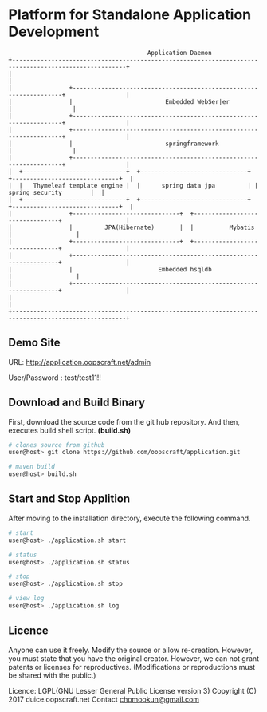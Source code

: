# Platform for Standalone Application Development

```
                                       Application Daemon
+------------------------------------------------------------------------------------------------------+
|                                                                                                      |
|                +-------------------------------------------------------------------+                 |
|                |                          Embedded WebSer|er                       |                 |
|                +-------------------------------------------------------------------+                 |
|                +-------------------------------------------------------------------+                 |
|                |                          springframework                          |                 |
|                +-------------------------------------------------------------------+                 |
|  +-----------------------------+  +------------------------------+ +------------------------------+  |
|  |   Thymeleaf template engine |  |      spring data jpa         | |       spring security        |  |
|  +-----------------------------+  +------------------------------+ +------------------------------+  |
|                +------------------------------+  +--------------------------------+                  |
|                |         JPA(Hibernate)       |  |          Mybatis               |                  |
|                +------------------------------+  +--------------------------------+                  |
|                +------------------------------------------------------------------+                  |
|                |                        Embedded hsqldb                           |                  |
|                +------------------------------------------------------------------+                  |
|                                                                                                      |
+------------------------------------------------------------------------------------------------------+
```

## Demo Site
URL: http://application.oopscraft.net/admin

User/Password : test/test11!!

## Download and Build Binary
First, download the source code from the git hub repository.
And then, executes build shell script. **__(build.sh)__**

```bash
# clones source from github
user@host> git clone https://github.com/oopscraft/application.git

# maven build
user@host> build.sh
```

## Start and Stop Applition
After moving to the installation directory, execute the following command.

```bash
# start
user@host> ./application.sh start

# status
user@host> ./application.sh status

# stop
user@host> ./application.sh stop

# view log
user@host> ./application.sh log
```

## Licence
Anyone can use it freely. Modify the source or allow re-creation. However, you must state that you have the original creator. However, we can not grant patents or licenses for reproductives. (Modifications or reproductions must be shared with the public.)

Licence: LGPL(GNU Lesser General Public License version 3) Copyright (C) 2017 duice.oopscraft.net Contact chomookun@gmail.com

